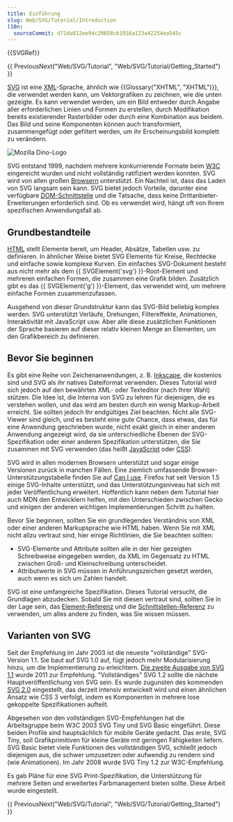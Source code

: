 ```yaml
---
title: Einführung
slug: Web/SVG/Tutorial/Introduction
l10n:
  sourceCommit: d71da812ee94c20658cb1916a123a42254ea545c
---
```


{{SVGRef}}

{{ PreviousNext("Web/SVG/Tutorial", "Web/SVG/Tutorial/Getting_Started") }}

[SVG](/de/docs/Web/SVG) ist eine [XML](/de/docs/Web/XML)-Sprache, ähnlich wie {{Glossary("XHTML", "XHTML")}}, die verwendet werden kann, um Vektorgrafiken zu zeichnen, wie die unten gezeigte. Es kann verwendet werden, um ein Bild entweder durch Angabe aller erforderlichen Linien und Formen zu erstellen, durch Modifikation bereits existierender Rasterbilder oder durch eine Kombination aus beidem. Das Bild und seine Komponenten können auch transformiert, zusammengefügt oder gefiltert werden, um ihr Erscheinungsbild komplett zu verändern.

![Mozilla Dino-Logo](dino.svg)

SVG entstand 1999, nachdem mehrere konkurrierende Formate beim [W3C](https://www.w3.org/) eingereicht wurden und nicht vollständig ratifiziert werden konnten. SVG wird von allen großen [Browsern](https://caniuse.com/#search=svg) unterstützt. Ein Nachteil ist, dass das Laden von SVG langsam sein kann. SVG bietet jedoch Vorteile, darunter eine verfügbare [DOM-Schnittstelle](/de/docs/Web/API) und die Tatsache, dass keine Drittanbieter-Erweiterungen erforderlich sind. Ob es verwendet wird, hängt oft von Ihrem spezifischen Anwendungsfall ab.

## Grundbestandteile

[HTML](/de/docs/Web/HTML) stellt Elemente bereit, um Header, Absätze, Tabellen usw. zu definieren. In ähnlicher Weise bietet SVG Elemente für Kreise, Rechtecke und einfache sowie komplexe Kurven. Ein einfaches SVG-Dokument besteht aus nicht mehr als dem {{ SVGElement('svg') }}-Root-Element und mehreren einfachen Formen, die zusammen eine Grafik bilden. Zusätzlich gibt es das {{ SVGElement('g') }}-Element, das verwendet wird, um mehrere einfache Formen zusammenzufassen.

Ausgehend von dieser Grundstruktur kann das SVG-Bild beliebig komplex werden. SVG unterstützt Verläufe, Drehungen, Filtereffekte, Animationen, Interaktivität mit JavaScript usw. Aber alle diese zusätzlichen Funktionen der Sprache basieren auf dieser relativ kleinen Menge an Elementen, um den Grafikbereich zu definieren.

## Bevor Sie beginnen

Es gibt eine Reihe von Zeichenanwendungen, z. B. [Inkscape](https://inkscape.org/), die kostenlos sind und SVG als ihr natives Dateiformat verwenden. Dieses Tutorial wird sich jedoch auf den bewährten XML- oder Texteditor (nach Ihrer Wahl) stützen. Die Idee ist, die Interna von SVG zu lehren für diejenigen, die es verstehen wollen, und das wird am besten durch ein wenig Markup-Arbeit erreicht. Sie sollten jedoch Ihr endgültiges Ziel beachten. Nicht alle SVG-Viewer sind gleich, und es besteht eine gute Chance, dass etwas, das für eine Anwendung geschrieben wurde, nicht exakt gleich in einer anderen Anwendung angezeigt wird, da sie unterschiedliche Ebenen der SVG-Spezifikation oder einer anderen Spezifikation unterstützen, die Sie zusammen mit SVG verwenden (das heißt [JavaScript](/de/docs/Web/JavaScript) oder [CSS](/de/docs/Web/CSS)).

SVG wird in allen modernen Browsern unterstützt und sogar einige Versionen zurück in manchen Fällen. Eine ziemlich umfassende Browser-Unterstützungstabelle finden Sie auf [Can I use](https://caniuse.com/svg). Firefox hat seit Version 1.5 einige SVG-Inhalte unterstützt, und das Unterstützungsniveau hat sich mit jeder Veröffentlichung erweitert. Hoffentlich kann neben dem Tutorial hier auch MDN den Entwicklern helfen, mit den Unterschieden zwischen Gecko und einigen der anderen wichtigen Implementierungen Schritt zu halten.

Bevor Sie beginnen, sollten Sie ein grundlegendes Verständnis von XML oder einer anderen Markupsprache wie HTML haben. Wenn Sie mit XML nicht allzu vertraut sind, hier einige Richtlinien, die Sie beachten sollten:

- SVG-Elemente und Attribute sollten alle in der hier gezeigten Schreibweise eingegeben werden, da XML im Gegensatz zu HTML zwischen Groß- und Kleinschreibung unterscheidet.
- Attributwerte in SVG müssen in Anführungszeichen gesetzt werden, auch wenn es sich um Zahlen handelt.

SVG ist eine umfangreiche Spezifikation. Dieses Tutorial versucht, die Grundlagen abzudecken. Sobald Sie mit diesen vertraut sind, sollten Sie in der Lage sein, das [Element-Referenz](/de/docs/Web/SVG/Element) und die [Schnittstellen-Referenz](/de/docs/Web/API/Document_Object_Model#svg_dom) zu verwenden, um alles andere zu finden, was Sie wissen müssen.

## Varianten von SVG

Seit der Empfehlung im Jahr 2003 ist die neueste "vollständige" SVG-Version 1.1. Sie baut auf SVG 1.0 auf, fügt jedoch mehr Modularisierung hinzu, um die Implementierung zu erleichtern. [Die zweite Ausgabe von SVG 1.1](https://www.w3.org/TR/SVG/) wurde 2011 zur Empfehlung. "Vollständiges" SVG 1.2 sollte die nächste Hauptveröffentlichung von SVG sein. Es wurde zugunsten des kommenden [SVG 2.0](https://www.w3.org/TR/SVG2/) eingestellt, das derzeit intensiv entwickelt wird und einen ähnlichen Ansatz wie CSS 3 verfolgt, indem es Komponenten in mehrere lose gekoppelte Spezifikationen aufteilt.

Abgesehen von den vollständigen SVG-Empfehlungen hat die Arbeitsgruppe beim W3C 2003 SVG Tiny und SVG Basic eingeführt. Diese beiden Profile sind hauptsächlich für mobile Geräte gedacht. Das erste, SVG Tiny, soll Grafikprimitiven für kleine Geräte mit geringen Fähigkeiten liefern. SVG Basic bietet viele Funktionen des vollständigen SVG, schließt jedoch diejenigen aus, die schwer umzusetzen oder aufwendig zu rendern sind (wie Animationen). Im Jahr 2008 wurde SVG Tiny 1.2 zur W3C-Empfehlung.

Es gab Pläne für eine SVG Print-Spezifikation, die Unterstützung für mehrere Seiten und erweitertes Farbmanagement bieten sollte. Diese Arbeit wurde eingestellt.

{{ PreviousNext("Web/SVG/Tutorial", "Web/SVG/Tutorial/Getting_Started") }}
